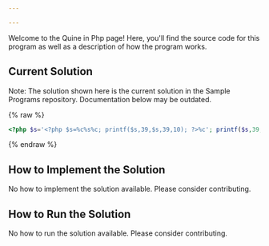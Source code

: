```yaml
---

---
```


Welcome to the Quine in Php page! Here, you'll find the source code for this program as well as a description of how the program works.

## Current Solution

Note: The solution shown here is the current solution in the Sample Programs repository. Documentation below may be outdated.

{% raw %}

```Php
<?php $s='<?php $s=%c%s%c; printf($s,39,$s,39,10); ?>%c'; printf($s,39,$s,39,10); ?>

```

{% endraw %}

## How to Implement the Solution

No how to implement the solution available. Please consider contributing.

## How to Run the Solution

No how to run the solution available. Please consider contributing.